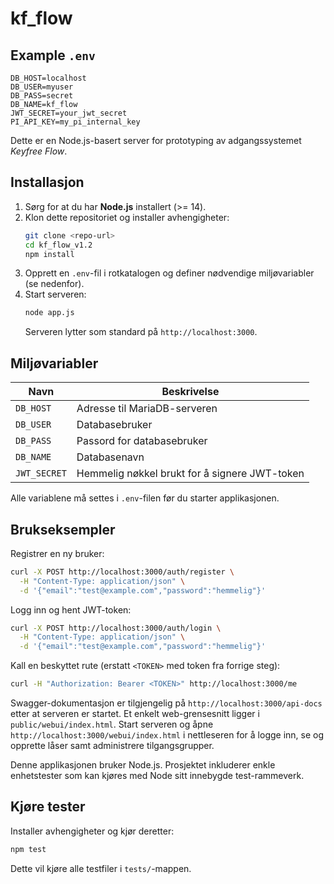 # kf_flow
## Example `.env`

```
DB_HOST=localhost
DB_USER=myuser
DB_PASS=secret
DB_NAME=kf_flow
JWT_SECRET=your_jwt_secret
PI_API_KEY=my_pi_internal_key
```

Dette er en Node.js-basert server for prototyping av adgangssystemet *Keyfree Flow*.

## Installasjon

1. Sørg for at du har **Node.js** installert (>= 14).
2. Klon dette repositoriet og installer avhengigheter:
   ```bash
   git clone <repo-url>
   cd kf_flow_v1.2
   npm install
   ```
3. Opprett en `.env`-fil i rotkatalogen og definer nødvendige miljøvariabler (se nedenfor).
4. Start serveren:
   ```bash
   node app.js
   ```
   Serveren lytter som standard på `http://localhost:3000`.

## Miljøvariabler

| Navn       | Beskrivelse                  |
|------------|------------------------------|
| `DB_HOST`  | Adresse til MariaDB-serveren |
| `DB_USER`  | Databasebruker               |
| `DB_PASS`  | Passord for databasebruker   |
| `DB_NAME`  | Databasenavn                 |
| `JWT_SECRET` | Hemmelig nøkkel brukt for å signere JWT-token |

Alle variablene må settes i `.env`-filen før du starter applikasjonen.

## Brukseksempler

Registrer en ny bruker:
```bash
curl -X POST http://localhost:3000/auth/register \
  -H "Content-Type: application/json" \
  -d '{"email":"test@example.com","password":"hemmelig"}'
```

Logg inn og hent JWT-token:
```bash
curl -X POST http://localhost:3000/auth/login \
  -H "Content-Type: application/json" \
  -d '{"email":"test@example.com","password":"hemmelig"}'
```

Kall en beskyttet rute (erstatt `<TOKEN>` med token fra forrige steg):
```bash
curl -H "Authorization: Bearer <TOKEN>" http://localhost:3000/me
```

Swagger-dokumentasjon er tilgjengelig på `http://localhost:3000/api-docs` etter at serveren er startet.
Et enkelt web-grensesnitt ligger i `public/webui/index.html`. Start serveren og åpne `http://localhost:3000/webui/index.html` i nettleseren for å logge inn, se og opprette låser samt administrere tilgangsgrupper.


Denne applikasjonen bruker Node.js. Prosjektet inkluderer enkle enhetstester som kan kjøres med Node sitt innebygde test-rammeverk.

## Kjøre tester

Installer avhengigheter og kjør deretter:

```bash
npm test
```

Dette vil kjøre alle testfiler i `tests/`-mappen.